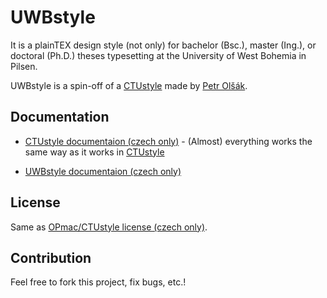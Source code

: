 # UWBstyle

It is a plainTEX design style (not only) for bachelor (Bsc.), master (Ing.), or doctoral (Ph.D.) theses typesetting at the University of West Bohemia in Pilsen.

UWBstyle is a spin-off of a [CTUstyle](http://petr.olsak.net/ctustyle.html) made by [Petr Olšák](http://petr.olsak.net).

## Documentation

- [CTUstyle documentaion (czech only)](http://petr.olsak.net/ftp/olsak/ctustyle/ctustyle-doc.pdf) - (Almost) everything works the same way as it works in [CTUstyle](http://petr.olsak.net/ctustyle.html)

- [UWBstyle documentaion (czech only)](https://github.com/vanam/UWBstyle/blob/master/uwbstyle-doc.pdf)

## License

Same as [OPmac/CTUstyle license (czech only)](http://petr.olsak.net/opmac.html).

## Contribution

Feel free to fork this project, fix bugs, etc.!
